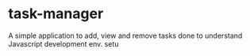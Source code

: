# task-manager
A simple application to add, view and remove tasks done to understand Javascript development env. setu
